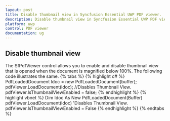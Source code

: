 ```yaml
---
layout: post
title: Disable thumbnail view in Syncfusion Essential UWP PDF viewer.
description: Disable thumbnail view in Syncfusion Essential UWP PDF viewer.
platform: uwp
control: PDF viewer
documentation: ug
---
```


## Disable thumbnail view
The SfPdfViewer control allows you to enable and disable thumbnail view that is opened when the document is magnified below 100%. The following code illustrates the same.
{% tabs %}
{% highlight c# %}
PdfLoadedDocument ldoc = new PdfLoadedDocument(buffer);
pdfViewer.LoadDocument(ldoc);
//Disables Thumbnail View.
pdfViewer.IsThumbnailViewEnabled = false;
{% endhighlight %}
{% highlight vbnet %}
Dim ldoc As New PdfLoadedDocument(Buffer)
pdfViewer.LoadDocument(ldoc)
'Disables Thumbnail View.
pdfViewer.IsThumbnailViewEnabled = False
{% endhighlight %}
{% endtabs %}
